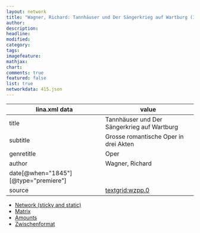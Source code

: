```yaml
---
layout: network
title: "Wagner, Richard: Tannhäuser und Der Sängerkrieg auf Wartburg (1845)"
author:
description:
headline:
modified:
category:
tags:
imagefeature: 
mathjax: 
chart: 
comments: true
featured: false
list: true
networkdata: 415.json
---
```

lina.xml data  | value
------------- | -------------
title|Tannhäuser und Der Sängerkrieg auf Wartburg
subtitle|Grosse romantische Oper in drei Akten
genretitle|Oper
author|Wagner, Richard
date[@when="1845"][@type="premiere"]|
source|[textgrid:wzpp.0](https://textgridlab.org/1.0/tgcrud-public/rest/textgrid:wzpp.0/data)



* [Network (sticky and static)](/network415)
* [Matrix](/matrix415)
* [Amounts](/amounts415)
* [Zwischenformat](/lina415 )
